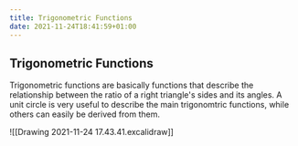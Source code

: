```yaml
---
title: Trigonometric Functions
date: 2021-11-24T18:41:59+01:00
---
```

## Trigonometric Functions
Trigonometric functions are basically functions that describe the relationship between the ratio of a right triangle's sides and its angles. A unit circle is very useful to describe the main trigonomtric functions, while others can easily be derived from them.

![[Drawing 2021-11-24 17.43.41.excalidraw]]
